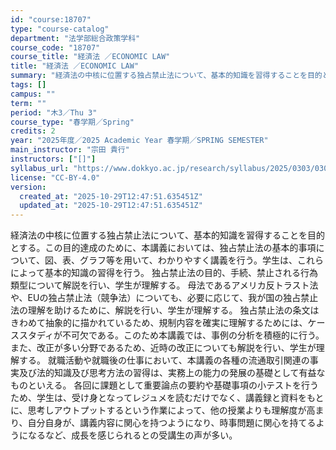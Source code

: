 ```yaml
---
id: "course:18707"
type: "course-catalog"
department: "法学部総合政策学科"
course_code: "18707"
course_title: "経済法 ／ECONOMIC LAW"
title: "経済法 ／ECONOMIC LAW"
summary: "経済法の中核に位置する独占禁止法について、基本的知識を習得することを目的とする。この目的達成のために、本講義においては、独占禁止法の基本的事項について、図、表、グラフ等を用いて、わかりやすく講義を行う。学生は、これらによって基本的知識の習得…"
tags: []
campus: ""
term: ""
period: "木3／Thu 3"
course_type: "春学期／Spring"
credits: 2
year: "2025年度／2025 Academic Year 春学期／SPRING SEMESTER"
main_instructor: "宗田 貴行"
instructors: ["[]"]
syllabus_url: "https://www.dokkyo.ac.jp/research/syllabus/2025/0303/0303_18707_ja_JP.html"
license: "CC-BY-4.0"
version:
  created_at: "2025-10-29T12:47:51.635451Z"
  updated_at: "2025-10-29T12:47:51.635451Z"
---
```

経済法の中核に位置する独占禁止法について、基本的知識を習得することを目的とする。この目的達成のために、本講義においては、独占禁止法の基本的事項について、図、表、グラフ等を用いて、わかりやすく講義を行う。学生は、これらによって基本的知識の習得を行う。 独占禁止法の目的、手続、禁止される行為類型について解説を行い、学生が理解する。 母法であるアメリカ反トラスト法や、EUの独占禁止法（競争法）についても、必要に応じて、我が国の独占禁止法の理解を助けるために、解説を行い、学生が理解する。 独占禁止法の条文はきわめて抽象的に描かれているため、規制内容を確実に理解するためには、ケーススタディが不可欠である。このため本講義では、事例の分析を積極的に行う。また、改正が多い分野であるため、近時の改正についても解説を行い、学生が理解する。 就職活動や就職後の仕事において、本講義の各種の流通取引関連の事実及び法的知識及び思考方法の習得は、実務上の能力の発展の基礎として有益なものといえる。 各回に課題として重要論点の要約や基礎事項の小テストを行うため、学生は、受け身となってレジュメを読むだけでなく、講義録と資料をもとに、思考しアウトプットするという作業によって、他の授業よりも理解度が高まり、自分自身が、講義内容に関心を持つようになり、時事問題に関心を持てるようになるなど、成長を感じられるとの受講生の声が多い。

